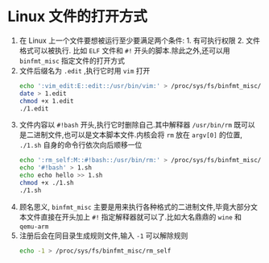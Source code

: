 # Linux 文件的打开方式
1. 在 Linux 上一个文件要想被运行至少要满足两个条件: 1. 有可执行权限 2. 文件格式可以被执行. 比如 `ELF` 文件和 `#!` 开头的脚本.除此之外,还可以用 `binfmt_misc` 指定文件的打开方式
2. 文件后缀名为 `.edit` ,执行它时用 `vim` 打开
    ```bash
    echo ':vim_edit:E::edit::/usr/bin/vim:' > /proc/sys/fs/binfmt_misc/register
    date > 1.edit
    chmod +x 1.edit
    ./1.edit
    ```
3. 文件内容以 `#!bash` 开头,执行它时删除自己.其中解释器 `/usr/bin/rm` 既可以是二进制文件,也可以是文本脚本文件.内核会将 `rm` 放在 `argv[0]` 的位置, `./1.sh` 自身的命令行依次向后顺移一位
    ```bash
    echo ':rm_self:M::#!bash::/usr/bin/rm:' > /proc/sys/fs/binfmt_misc/register
    echo '#!bash' > 1.sh
    echo echo hello >> 1.sh
    chmod +x ./1.sh
    ./1.sh
    ```
4. 顾名思义, `binfmt_misc` 主要是用来执行各种格式的二进制文件,毕竟大部分文本文件直接在开头加上 `#!` 指定解释器就可以了.比如大名鼎鼎的 `wine` 和 `qemu-arm`
5. 注册后会在同目录生成规则文件,输入 `-1` 可以解除规则
    ```bash
    echo -1 > /proc/sys/fs/binfmt_misc/rm_self
    ```